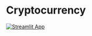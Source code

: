 # Cryptocurrency

[![Streamlit App](https://static.streamlit.io/badges/streamlit_badge_black_white.svg)](https://share.streamlit.io/karteekmenda93/test/main/app.py)
